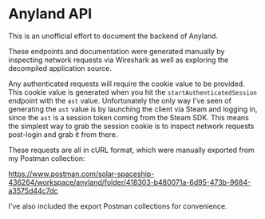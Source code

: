 # Anyland API

This is an unofficial effort to document the backend of Anyland.

These endpoints and documentation were generated manually by inspecting network requests via Wireshark as well as exploring the decompiled application source.

Any authenticated requests will require the cookie value to be provided. This cookie value is generated when you hit the `startAuthenticatedSession` endpoint with the `ast` value. Unfortunately the only way I've seen of generating the `ast` value is by launching the client via Steam and logging in, since the `ast` is a session token coming from the Steam SDK. This means the simplest way to grab the session cookie is to inspect network requests post-login and grab it from there.

These requests are all in cURL format, which were manually exported from my Postman collection:

https://www.postman.com/solar-spaceship-436264/workspace/anyland/folder/418303-b480071a-6d95-473b-9684-a3575d44c7dc

I've also included the export Postman collections for convenience.